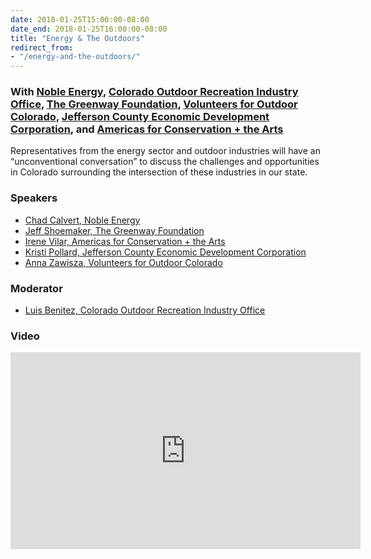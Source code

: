 ```yaml
---
date: 2018-01-25T15:00:00-08:00
date_end: 2018-01-25T16:00:00-08:00
title: "Energy & The Outdoors"
redirect_from:
- "/energy-and-the-outdoors/"
---
```


### With [Noble Energy](https://www.nblenergy.com/), [Colorado Outdoor Recreation Industry Office](https://choosecolorado.com/programs-initiatives/outdoor-recreation-industry-office/), [The Greenway Foundation](http://www.thegreenwayfoundation.org/), [Volunteers for Outdoor Colorado](http://www.voc.org/), [Jefferson County Economic Development Corporation](http://jeffcoedc.org/), and [Americas for Conservation + the Arts](http://www.americasforconservation.org/)

Representatives from the energy sector and outdoor industries will have an “unconventional conversation” to discuss the challenges and opportunities in Colorado surrounding the intersection of these industries in our state. 

### Speakers
- [Chad Calvert, Noble Energy](https://www.nblenergy.com/)
- [Jeff Shoemaker, The Greenway Foundation](http://www.thegreenwayfoundation.org/)
- [Irene Vilar, Americas for Conservation + the Arts](http://www.americasforconservation.org/)
- [Kristi Pollard, Jefferson County Economic Development Corporation](http://jeffcoedc.org/)
- [Anna Zawisza, Volunteers for Outdoor Colorado](http://www.voc.org/)

### Moderator
- [Luis Benitez, Colorado Outdoor Recreation Industry Office](https://choosecolorado.com/programs-initiatives/outdoor-recreation-industry-office/)

### Video
<iframe src="https://www.facebook.com/plugins/video.php?href=https%3A%2F%2Fwww.facebook.com%2FSomethingIndependent%2Fvideos%2F1586862458017783%2F&show_text=0&width=560" width="560" height="315" style="border:none;overflow:hidden" scrolling="no" frameborder="0" allowTransparency="true" allowFullScreen="true"></iframe>
